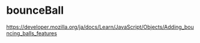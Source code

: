 # bounceBall

https://developer.mozilla.org/ja/docs/Learn/JavaScript/Objects/Adding_bouncing_balls_features